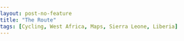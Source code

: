 ```yaml
---
layout: post-no-feature
title: "The Route"
tags: [Cycling, West Africa, Maps, Sierra Leone, Liberia]
---
```



<script src='https://api.tiles.mapbox.com/mapbox-gl-js/v0.45.0/mapbox-gl.js'></script>
<link href='https://api.tiles.mapbox.com/mapbox-gl-js/v0.45.0/mapbox-gl.css' rel='stylesheet' />
<style>
    body { margin:0; padding:0; }
    #map { position:relative; top:0; bottom:0; width:100%; }
</style>

<div id='map'></div>
<script>
mapboxgl.accessToken = 'pk.eyJ1Ijoicm91cmtpZSIsImEiOiJ0Mlg4RTU0In0.jnyGthqO9MDP1JD1Rpl8eg';
var map = new mapboxgl.Map({
    container: 'map', // container id
    style: 'mapbox://styles/rourkie/cji2oc2nd0v4r2ss5gabc4cc8', // stylesheet location
    center: [-11.43, 7.26], // starting position [lng, lat]
    zoom: 8.4, // starting zoom
    pitch: 50
});
</script>